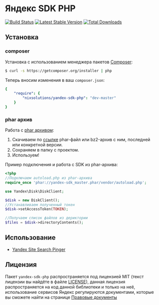 Яндекс SDK PHP
==============

[![Build Status](https://secure.travis-ci.org/nixsolutions/yandex-sdk-php.png?branch=master)](https://travis-ci.org/nixsolutions/yandex-sdk-php)
[![Latest Stable Version](https://poser.pugx.org/nixsolutions/yandex-sdk-php/v/stable.png)](https://packagist.org/packages/nixsolutions/yandex-sdk-php)
[![Total Downloads](https://poser.pugx.org/nixsolutions/yandex-sdk-php/downloads.png)](https://packagist.org/packages/nixsolutions/yandex-sdk-php)

## Установка

### composer

Установка с использованием менеджера пакетов [Composer](http://getcomposer.org):

```bash
$ curl -s https://getcomposer.org/installer | php
```

Теперь вносим изменения в ваш `composer.json`:

```yaml
{
    "require": {
        "nixsolutions/yandex-sdk-php": "dev-master"
    }
}
```

### phar архив

Работа с [phar архивом](http://php.net/manual/en/book.phar.php):

1. Скачиваем по [ссылке](http://yadi.sk/d/26YmC3hRByBd7) phar-файл или bz2-архив с ним, последней или конкретной версии.
2. Сохраняем в папку с проектом.
3. Используем!

Пример подключения и работа с SDK из phar-архива:
```php
<?php
//Подключаем autoload.php из phar-архива
require_once 'phar://yandex-sdk_master.phar/vendor/autoload.php';

use Yandex\Disk\DiskClient;

$disk = new DiskClient();
//Устанавливаем полученный токен
$disk->setAccessToken(TOKEN);

//Получаем список файлов из дериктории
$files = $disk->directoryContents();
```

## Использование

* [Yandex Site Search Pinger](https://github.com/nixsolutions/yandex-sdk-php/wiki/Yandex-Site-Search-Pinger)

## Лицензия

Пакет `yandex-sdk-php` распространяется под лицензией MIT (текст лицензии вы найдёте в файле
[LICENSE](https://raw.github.com/nixsolutions/yandex-sdk-php/master/LICENSE)), данная лицензия
распространяется на код данной библиотеки и только на неё, использование сервисов Яндекс регулируются
документами, которые вы сможете найти на странице [Правовые документы](http://legal.yandex.ru/)
